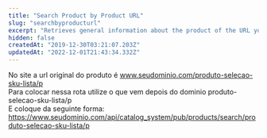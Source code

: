```yaml
---
title: "Search Product by Product URL"
slug: "searchbyproducturl"
excerpt: "Retrieves general information about the product of the URL you searched for."
hidden: false
createdAt: "2019-12-30T03:21:07.203Z"
updatedAt: "2022-12-01T21:43:34.332Z"
---
```

No site a url original do produto é www.seudominio.com/produto-selecao-sku-lista/p
</br>
Para colocar nessa rota utilize o que vem depois do dominio produto-selecao-sku-lista/p
</br>
E coloque da seguinte forma:
https://www.seudominio.com/api/catalog_system/pub/products/search/produto-selecao-sku-lista/p